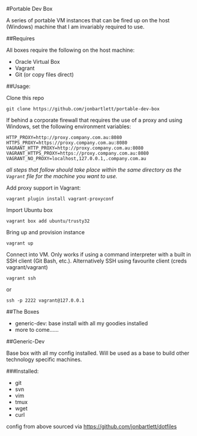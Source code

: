 #Portable Dev Box

A series of portable VM instances that can be fired up on the host (Windows) machine that I am invariably required to use.

##Requires

All boxes require the following on the host machine:

- Oracle Virtual Box
- Vagrant
- Git (or copy files direct)

##Usage:

Clone this repo

```git clone https://github.com/jonbartlett/portable-dev-box```

If behind a corporate firewall that requires the use of a proxy and using Windows, set the following environment variables:

```
HTTP_PROXY=http://proxy.company.com.au:8080
HTTPS_PROXY=https://proxy.company.com.au:8080
VAGRANT_HTTP_PROXY=http://proxy.company.com.au:8080
VAGRANT_HTTPS_PROXY=https://proxy.company.com.au:8080
VAGRANT_NO_PROXY=localhost,127.0.0.1,.company.com.au
```

*all steps that follow should take place within the same directory as the ```Vagrant``` file for the machine you want to use.*

Add proxy support in Vagrant:

```vagrant plugin install vagrant-proxyconf```

Import Ubuntu box

```vagrant box add ubuntu/trusty32```

Bring up and provision instance

```vagrant up```

Connect into VM. Only works if using a command interpreter with a built in SSH client (Git Bash, etc.). Alternatively SSH using favourite client (creds vagrant/vagrant)

```vagrant ssh```

or

```ssh -p 2222 vagrant@127.0.0.1```


##The Boxes
- generic-dev: base install with all my goodies installed
- more to come......

##Generic-Dev

Base box with all my config installed. Will be used as a base to build other technology specific machines.

###Installed:
- git
- svn
- vim
- tmux
- wget
- curl

config from above sourced via https://github.com/jonbartlett/dotfiles

